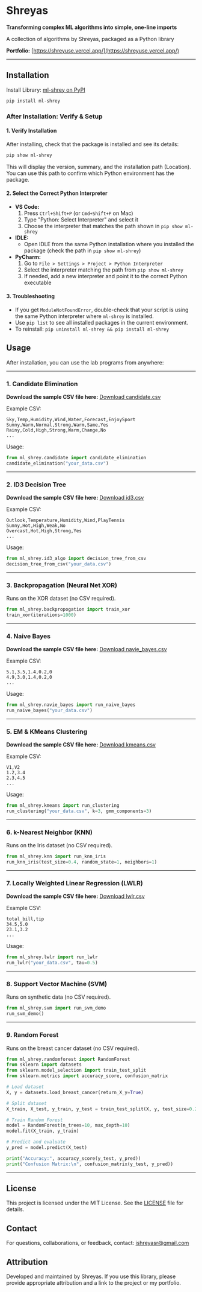 # Shreyas

**Transforming complex ML algorithms into simple, one-line imports**

A collection of algorithms by Shreyas, packaged as a Python library

**Portfolio:** [https://shreyuse.vercel.app/](https://shreyuse.vercel.app/)

---

## Installation

Install Library: [ml-shrey on PyPI](https://pypi.org/project/ml-shrey/)
```bash
pip install ml-shrey
```

### After Installation: Verify & Setup

#### 1. Verify Installation
After installing, check that the package is installed and see its details:
```bash
pip show ml-shrey
```
This will display the version, summary, and the installation path (Location). You can use this path to confirm which Python environment has the package.

#### 2. Select the Correct Python Interpreter
- **VS Code:**
  1. Press `Ctrl+Shift+P` (or `Cmd+Shift+P` on Mac)
  2. Type "Python: Select Interpreter" and select it
  3. Choose the interpreter that matches the path shown in `pip show ml-shrey`
- **IDLE:**
  - Open IDLE from the same Python installation where you installed the package (check the path in `pip show ml-shrey`)
- **PyCharm:**
  1. Go to `File > Settings > Project > Python Interpreter`
  2. Select the interpreter matching the path from `pip show ml-shrey`
  3. If needed, add a new interpreter and point it to the correct Python executable

#### 3. Troubleshooting
- If you get `ModuleNotFoundError`, double-check that your script is using the same Python interpreter where `ml-shrey` is installed.
- Use `pip list` to see all installed packages in the current environment.
- To reinstall: `pip uninstall ml-shrey && pip install ml-shrey`

## Usage

After installation, you can use the lab programs from anywhere:

---

### 1. Candidate Elimination
**Download the sample CSV file here:** [Download candidate.csv](https://drive.google.com/file/d/17pcKltrDMxarDD-aRLfdV-i6QqW8TM9T/view?usp=sharing)

Example CSV:
```
Sky,Temp,Humidity,Wind,Water,Forecast,EnjoySport
Sunny,Warm,Normal,Strong,Warm,Same,Yes
Rainy,Cold,High,Strong,Warm,Change,No
...
```
Usage:
```python
from ml_shrey.candidate import candidate_elimination
candidate_elimination("your_data.csv")
```

---

### 2. ID3 Decision Tree
**Download the sample CSV file here:** [Download id3.csv](https://drive.google.com/file/d/1DrMaDPUcOMPjtqy7QeSBlCmuOYlHMVl0/view?usp=sharing)

Example CSV:
```
Outlook,Temperature,Humidity,Wind,PlayTennis
Sunny,Hot,High,Weak,No
Overcast,Hot,High,Strong,Yes
...
```
Usage:
```python
from ml_shrey.id3_algo import decision_tree_from_csv
decision_tree_from_csv("your_data.csv")
```

---

### 3. Backpropagation (Neural Net XOR)
Runs on the XOR dataset (no CSV required).
```python
from ml_shrey.backpropogation import train_xor
train_xor(iterations=1000)
```

---

### 4. Naive Bayes
**Download the sample CSV file here:** [Download navie_bayes.csv](https://drive.google.com/file/d/1iUWVu_Pn2DfqQJ0mO9VwsI6JTILp6Qpi/view?usp=sharing)

Example CSV:
```
5.1,3.5,1.4,0.2,0
4.9,3.0,1.4,0.2,0
...
```
Usage:
```python
from ml_shrey.navie_bayes import run_naive_bayes
run_naive_bayes("your_data.csv")
```

---

### 5. EM & KMeans Clustering
**Download the sample CSV file here:** [Download kmeans.csv](https://drive.google.com/file/d/17i1HeUzUGQGoIwSA9yvHu7L6rNWTsyfV/view?usp=sharing)

Example CSV:
```
V1,V2
1.2,3.4
2.3,4.5
...
```
Usage:
```python
from ml_shrey.kmeans import run_clustering
run_clustering("your_data.csv", k=3, gmm_components=3)
```

---

### 6. k-Nearest Neighbor (KNN)
Runs on the Iris dataset (no CSV required).
```python
from ml_shrey.knn import run_knn_iris
run_knn_iris(test_size=0.4, random_state=1, neighbors=1)
```

---

### 7. Locally Weighted Linear Regression (LWLR)
**Download the sample CSV file here:** [Download lwlr.csv](https://drive.google.com/file/d/12lhuA1inDnukW0bBfLC31ZYAA1mNgd4-/view?usp=sharing)

Example CSV:
```
total_bill,tip
34.5,5.0
23.1,3.2
...
```
Usage:
```python
from ml_shrey.lwlr import run_lwlr
run_lwlr("your_data.csv", tau=0.5)
```

---

### 8. Support Vector Machine (SVM)
Runs on synthetic data (no CSV required).
```python
from ml_shrey.svm import run_svm_demo
run_svm_demo()
```

---

### 9. Random Forest
Runs on the breast cancer dataset (no CSV required).
```python
from ml_shrey.randomforest import RandomForest
from sklearn import datasets
from sklearn.model_selection import train_test_split
from sklearn.metrics import accuracy_score, confusion_matrix

# Load dataset
X, y = datasets.load_breast_cancer(return_X_y=True)

# Split dataset
X_train, X_test, y_train, y_test = train_test_split(X, y, test_size=0.2, random_state=1)

# Train Random Forest
model = RandomForest(n_trees=10, max_depth=10)
model.fit(X_train, y_train)

# Predict and evaluate
y_pred = model.predict(X_test)

print("Accuracy:", accuracy_score(y_test, y_pred))
print("Confusion Matrix:\n", confusion_matrix(y_test, y_pred))
```

---

## License

This project is licensed under the MIT License. See the [LICENSE](./LICENSE) file for details.

## Contact

For questions, collaborations, or feedback, contact: [ishreyasr@gmail.com](mailto:ishreyasr@gmail.com)

## Attribution

Developed and maintained by Shreyas. If you use this library, please provide appropriate attribution and a link to the project or my portfolio. 

